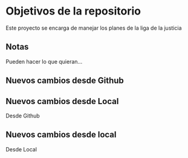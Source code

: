 # Objetivos de la repositorio

Este proyecto se encarga de manejar los planes de la liga de la justicia


## Notas
Pueden hacer lo que quieran...

## Nuevos cambios desde Github
## Nuevos cambios desde Local

Desde Github

## Nuevos cambios desde local

Desde Local
